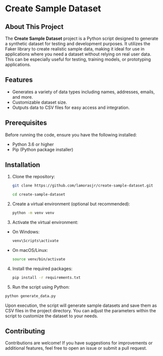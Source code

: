 # Create Sample Dataset

## About This Project

The **Create Sample Dataset** project is a Python script designed to generate a synthetic dataset for testing and development purposes. It utilizes the Faker library to create realistic sample data, making it ideal for use in applications where you need a dataset without relying on real user data. This can be especially useful for testing, training models, or prototyping applications.


## Features
- Generates a variety of data types including names, addresses, emails, and more.
- Customizable dataset size.
- Outputs data to CSV files for easy access and integration.


## Prerequisites
Before running the code, ensure you have the following installed:
- Python 3.6 or higher
- Pip (Python package installer)


## Installation
1. Clone the repository:

    ```bash
    git clone https://github.com/lamorasjr/create-sample-dataset.git
    
    cd create-sample-dataset
    ```

2. Create a virtual environment (optional but recommended):
    ```bash
    python -m venv venv
    ```

3. Activate the virtual environment:
- On Windows:
    ```bash
    venv\Scripts\activate
    ```

- On macOS/Linux:
    ``` bash
    source venv/bin/activate
    ```

4. Install the required packages:
    ```bash
    pip install -r requirements.txt
    ```

5. Run the script using Python:

```bash
python generate_data.py
```

Upon execution, the script will generate sample datasets and save them as CSV files in the project directory. You can adjust the parameters within the script to customize the dataset to your needs.

## Contributing
Contributions are welcome! If you have suggestions for improvements or additional features, feel free to open an issue or submit a pull request.